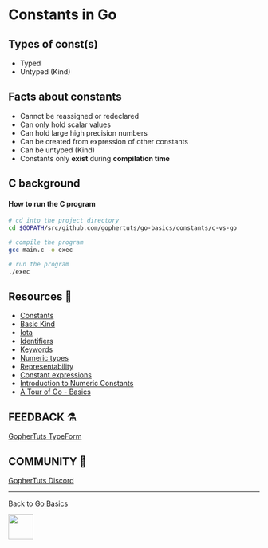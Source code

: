 # Constants in Go

## Types of const(s)

- Typed
- Untyped (Kind)

## Facts about constants

- Cannot be reassigned or redeclared
- Can only hold scalar values
- Can hold large high precision numbers
- Can be created from expression of other constants
- Can be untyped (Kind)
- Constants only **exist** during **compilation time**

## C background

#### How to run the C program

```bash
# cd into the project directory
cd $GOPATH/src/github.com/gophertuts/go-basics/constants/c-vs-go

# compile the program
gcc main.c -o exec

# run the program
./exec
```

## Resources 💎

- [Constants](https://blog.golang.org/constants)
- [Basic Kind](https://golang.org/pkg/go/types/#Basic.Kind)
- [Iota](https://github.com/golang/go/wiki/Iota)
- [Identifiers](https://golang.org/ref/spec#Identifiers)
- [Keywords](https://golang.org/ref/spec#Keywords)
- [Numeric types](https://golang.org/ref/spec#Numeric_types)
- [Representability](https://golang.org/ref/spec#Representability)
- [Constant expressions](https://golang.org/ref/spec#Constant_expressions)
- [Introduction to Numeric Constants](https://www.ardanlabs.com/blog/2014/04/introduction-to-numeric-constants-in-go.html)
- [A Tour of Go - Basics](https://tour.golang.org/basics/1)

## FEEDBACK ⚗

[GopherTuts TypeForm](http://feedback.gophertuts.com)

## COMMUNITY 🙌

[GopherTuts Discord](https://discord.gg/4sgecdh)

---

Back to
[Go Basics](https://github.com/gophertuts/go-basics)

<img src="https://github.com/gophertuts/go-basics/raw/master/gophertuts.svg?sanitize=true" width="50px"/>
